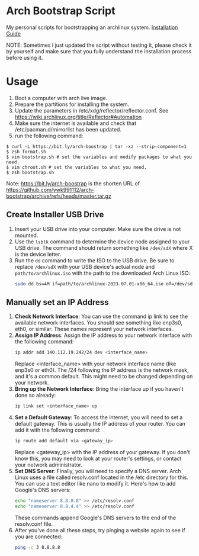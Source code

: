 # Arch Bootstrap Script

My personal scripts for bootstrapping an archlinux system. [Installation Guide](https://leomao.github.io/2017/09/archlinux-install-note/#%E5%89%8D%E7%BD%AE%E4%BD%9C%E6%A5%AD)


NOTE: Sometimes I just updated the script without testing it,
please check it by yourself and make sure that you fully understand
the installation process before using it.

# Usage
1. Boot a computer with arch live image.
2. Prepare the partitions for installing the system.
3. Update the parameters in /etc/xdg/reflector/reflector.conf.
   See https://wiki.archlinux.org/title/Reflector#Automation
4. Make sure the internet is available and check that /etc/pacman.d/mirrorlist
   has been updated.
5. run the following command:
```console
$ curl -L https://bit.ly/arch-boostrap | tar -xz --strip-component=1
$ zsh format.sh
$ vim bootstrap.sh # set the variables and modify packages to what you need.
$ vim chroot.sh # set the variables to what you need.
$ zsh bootstrap.sh
```

Note:
https://bit.ly/arch-boostrap is the shorten URL of https://github.com/ywk991112/arch-bootstrap/archive/refs/heads/master.tar.gz

## Create Installer USB Drive
1. Insert your USB drive into your computer. Make sure the drive is not mounted.
2. Use the `lsblk` command to determine the device node assigned to your USB drive. The command should return something like `/dev/sdX` where X is the device letter.
3. Run the `dd` command to write the ISO to the USB drive. Be sure to replace `/dev/sdX` with your USB device's actual node and `path/to/archlinux.iso` with the path to the downloaded Arch Linux ISO:
    ```bash
    sudo dd bs=4M if=path/to/archlinux-2023.07.01-x86_64.iso of=/dev/sdX status=progress oflag=sync
    ```

## Manually set an IP Address
1. **Check Network Interface**: You can use the command ip link to see the available network interfaces. You should see something like enp3s0, eth0, or similar. These names represent your network interfaces.
2. **Assign IP Address**: Assign the IP address to your network interface with the following command:  
    ```bash
    ip addr add 140.112.19.242/24 dev <interface_name>
    ```
   Replace <interface_name> with your network interface name (like enp3s0 or eth0). The /24 following the IP address is the network mask, and it's a common default. This might need to be changed depending on your network.
3. **Bring up the Network Interface**: Bring the interface up if you haven't done so already:
    ```bash
    ip link set <interface_name> up
    ```
4. **Set a Default Gateway**: To access the internet, you will need to set a default gateway. This is usually the IP address of your router. You can add it with the following command:
    ```bash
    ip route add default via <gateway_ip>
    ```
   Replace <gateway_ip> with the IP address of your gateway. If you don't know this, you may need to look at your router's settings, or contact your network administrator.
5. **Set DNS Server**: Finally, you will need to specify a DNS server. Arch Linux uses a file called resolv.conf located in the /etc directory for this. You can use a text editor like nano to modify it. Here's how to add Google's DNS servers:
    ```bash
    echo "nameserver 8.8.8.8" >> /etc/resolv.conf
    echo "nameserver 8.8.4.4" >> /etc/resolv.conf
    ```
   These commands append Google's DNS servers to the end of the resolv.conf file.
6. After you've done all these steps, try pinging a website again to see if you are connected:
    ```bash
    ping -c 3 8.8.8.8
    ```
